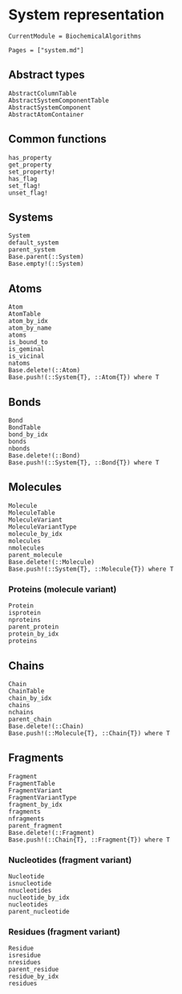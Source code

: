 # System representation
```@meta
CurrentModule = BiochemicalAlgorithms
```

```@index
Pages = ["system.md"]
```

## Abstract types
```@docs
AbstractColumnTable
AbstractSystemComponentTable
AbstractSystemComponent
AbstractAtomContainer
```

## Common functions
```@docs
has_property
get_property
set_property!
has_flag
set_flag!
unset_flag!
```

## Systems
```@docs
System
default_system
parent_system
Base.parent(::System)
Base.empty!(::System)
```

## Atoms
```@docs
Atom
AtomTable
atom_by_idx
atom_by_name
atoms
is_bound_to
is_geminal
is_vicinal
natoms
Base.delete!(::Atom)
Base.push!(::System{T}, ::Atom{T}) where T
```

## Bonds
```@docs
Bond
BondTable
bond_by_idx
bonds
nbonds
Base.delete!(::Bond)
Base.push!(::System{T}, ::Bond{T}) where T
```

## Molecules
```@docs
Molecule
MoleculeTable
MoleculeVariant
MoleculeVariantType
molecule_by_idx
molecules
nmolecules
parent_molecule
Base.delete!(::Molecule)
Base.push!(::System{T}, ::Molecule{T}) where T
```

### Proteins (molecule variant)
```@docs
Protein
isprotein
nproteins
parent_protein
protein_by_idx
proteins
```

## Chains
```@docs
Chain
ChainTable
chain_by_idx
chains
nchains
parent_chain
Base.delete!(::Chain)
Base.push!(::Molecule{T}, ::Chain{T}) where T
```

## Fragments
```@docs
Fragment
FragmentTable
FragmentVariant
FragmentVariantType
fragment_by_idx
fragments
nfragments
parent_fragment
Base.delete!(::Fragment)
Base.push!(::Chain{T}, ::Fragment{T}) where T
```

### Nucleotides (fragment variant)
```@docs
Nucleotide
isnucleotide
nnucleotides
nucleotide_by_idx
nucleotides
parent_nucleotide
```

### Residues (fragment variant)
```@docs
Residue
isresidue
nresidues
parent_residue
residue_by_idx
residues
```
